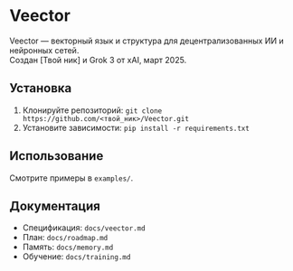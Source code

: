 # Veector

Veector — векторный язык и структура для децентрализованных ИИ и нейронных сетей.  
Создан [Твой ник] и Grok 3 от xAI, март 2025.

## Установка
1. Клонируйте репозиторий: `git clone https://github.com/<твой_ник>/Veector.git`  
2. Установите зависимости: `pip install -r requirements.txt`

## Использование
Смотрите примеры в `examples/`.

## Документация
- Спецификация: `docs/veector.md`  
- План: `docs/roadmap.md`  
- Память: `docs/memory.md`  
- Обучение: `docs/training.md`
